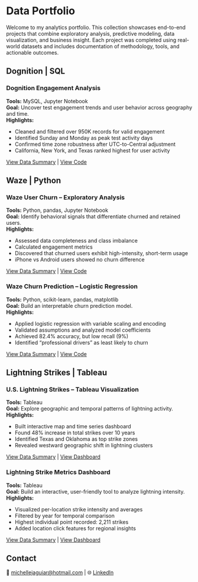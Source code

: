 # Data Portfolio

Welcome to my analytics portfolio. This collection showcases end-to-end projects that combine exploratory analysis, predictive modeling, data visualization, and business insight. Each project was completed using real-world datasets and includes documentation of methodology, tools, and actionable outcomes.

## Dognition | SQL

### Dognition Engagement Analysis 
**Tools:** MySQL, Jupyter Notebook  
**Goal:** Uncover test engagement trends and user behavior across geography and time.  
**Highlights:**  
- Cleaned and filtered over 950K records for valid engagement  
- Identified Sunday and Monday as peak test activity days  
- Confirmed time zone robustness after UTC-to-Central adjustment  
- California, New York, and Texas ranked highest for user activity  

[View Data Summary](https://github.com/michellejaguiar/Portfolio/blob/main/Dognition%20(SQL)/1.A%20Data%20Summary%20-%20Engagement%20Analysis.pdf) | [View Code](https://github.com/michellejaguiar/Portfolio/blob/main/Dognition%20(SQL)/1.B%20%20SQL%20Code%20-%20Engagement%20Analysis.ipynb)


## Waze | Python

### Waze User Churn – Exploratory Analysis  
**Tools:** Python, pandas, Jupyter Notebook  
**Goal:** Identify behavioral signals that differentiate churned and retained users.  
**Highlights:**  
- Assessed data completeness and class imbalance  
- Calculated engagement metrics  
- Discovered that churned users exhibit high-intensity, short-term usage  
- iPhone vs Android users showed no churn difference  

[View Data Summary](https://github.com/michellejaguiar/Portfolio/blob/main/Waze%20Project%20(Phyton)/1.A.%20Data%20Summary%20-%20Statistics.pdf) | [View Code](https://github.com/michellejaguiar/Portfolio/blob/main/Waze%20Project%20(Phyton)/1.B.%20Waze%20User%20Churn%20Data%20Analysis%20Project.ipynb)

### Waze Churn Prediction – Logistic Regression  
**Tools:** Python, scikit-learn, pandas, matplotlib  
**Goal:** Build an interpretable churn prediction model.  
**Highlights:**  
- Applied logistic regression with variable scaling and encoding  
- Validated assumptions and analyzed model coefficients  
- Achieved 82.4% accuracy, but low recall (9%)  
- Identified “professional drivers” as least likely to churn  

[View Data Summary](https://github.com/michellejaguiar/Portfolio/blob/main/Waze%20Project%20(Phyton)/1.A.%20Data%20Summary%20-%20User%20Churn.pdf) | [View Code](https://github.com/michellejaguiar/Portfolio/blob/main/Waze%20Project%20(Phyton)/2.B.%20Waze%20Churn%20Prediction%20Using%20Logistic%20Regression.ipynb)

## Lightning Strikes | Tableau

### U.S. Lightning Strikes – Tableau Visualization  
**Tools:** Tableau  
**Goal:** Explore geographic and temporal patterns of lightning activity.  
**Highlights:**  
- Built interactive map and time series dashboard  
- Found 48% increase in total strikes over 10 years  
- Identified Texas and Oklahoma as top strike zones  
- Revealed westward geographic shift in lightning clusters  

[View Data Summary](https://github.com/michellejaguiar/Portfolio/blob/main/US%20Strikes%20(Tableau)/1.A%20Data%20Summary%20-%20Data%20Visualization.pdf) | [View Dashboard]([https://github.com/michellejaguiar/Portfolio/blob/main/Waze%20Project%20(Phyton)/2.B.%20Waze%20Churn%20Prediction%20Using%20Logistic%20Regression.ipynb](https://github.com/michellejaguiar/Portfolio/blob/main/US%20Strikes%20(Tableau)/1.B%20Tableau%20Link.md))

### Lightning Strike Metrics Dashboard  
**Tools:** Tableau  
**Goal:** Build an interactive, user-friendly tool to analyze lightning intensity.  
**Highlights:**  
- Visualized per-location strike intensity and averages  
- Filtered by year for temporal comparison  
- Highest individual point recorded: 2,211 strikes  
- Added location click features for regional insights  

[View Data Summary](https://github.com/michellejaguiar/Portfolio/blob/main/US%20Strikes%20(Tableau)/2.A%20Data%20Summary%20-%20Map%20Visualization.pdf) | [View Dashboard](https://github.com/michellejaguiar/Portfolio/blob/main/US%20Strikes%20(Tableau)/2.B%20Tableau%20Link.md)

## Contact  
📧 michellejaguiar@hotmail.com | 
🌐 [LinkedIn](https://www.linkedin.com/in/michellejaguiar/) 
